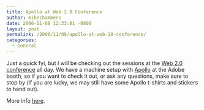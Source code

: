 ```yaml
---
title: Apollo at Web 2.0 Conference
author: mikechambers
date: 2006-11-08 12:33:01 -0800
layout: post
permalink: /2006/11/08/apollo-at-web-20-conference/
categories:
  - General
---
```



Just a quick fyi, but I will be checking out the sessions at the [Web 2.0 conference][1] all day. We have a machine setup with [Apollo][2] at the Adobe booth, so if you want to check it out, or ask any questions, make sure to stop by (if you are lucky, we may still have some Apollo t-shirts and stickers to hand out).

More info [here][1].

 [1]: http://www.web2con.com
 [2]: http://www.adobe.com/go/apollo